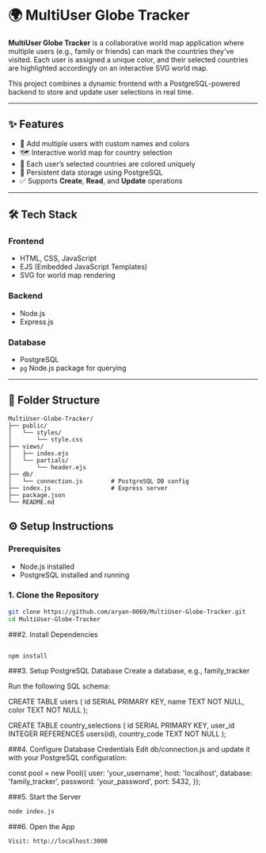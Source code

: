 # 🌍 MultiUser Globe Tracker

**MultiUser Globe Tracker** is a collaborative world map application where multiple users (e.g., family or friends) can mark the countries they've visited. Each user is assigned a unique color, and their selected countries are highlighted accordingly on an interactive SVG world map.

This project combines a dynamic frontend with a PostgreSQL-powered backend to store and update user selections in real time.

---

## ✨ Features

- 👥 Add multiple users with custom names and colors
- 🗺️ Interactive world map for country selection
- 🎨 Each user’s selected countries are colored uniquely
- 💾 Persistent data storage using PostgreSQL
- ✅ Supports **Create**, **Read**, and **Update** operations

---

## 🛠 Tech Stack

### Frontend
- HTML, CSS, JavaScript
- EJS (Embedded JavaScript Templates)
- SVG for world map rendering

### Backend
- Node.js
- Express.js

### Database
- PostgreSQL
- `pg` Node.js package for querying

---

## 📁 Folder Structure

```plaintext
MultiUser-Globe-Tracker/
├── public/
│   └── styles/
│       └── style.css
├── views/
│   ├── index.ejs
│   └── partials/
│       └── header.ejs
├── db/
│   └── connection.js        # PostgreSQL DB config
├── index.js                 # Express server
├── package.json
└── README.md

```

## ⚙️ Setup Instructions

### Prerequisites

- Node.js installed
- PostgreSQL installed and running

### 1. Clone the Repository

```bash
git clone https://github.com/aryan-0069/MultiUser-Globe-Tracker.git
cd MultiUser-Globe-Tracker
```

###2. Install Dependencies
```bash

npm install
```

###3. Setup PostgreSQL Database
Create a database, e.g., family_tracker

Run the following SQL schema:

CREATE TABLE users (
  id SERIAL PRIMARY KEY,
  name TEXT NOT NULL,
  color TEXT NOT NULL
);

CREATE TABLE country_selections (
  id SERIAL PRIMARY KEY,
  user_id INTEGER REFERENCES users(id),
  country_code TEXT NOT NULL
);


###4. Configure Database Credentials
Edit db/connection.js and update it with your PostgreSQL configuration:

const pool = new Pool({
  user: 'your_username',
  host: 'localhost',
  database: 'family_tracker',
  password: 'your_password',
  port: 5432,
});


###5. Start the Server
```bash
node index.js
```

###6. Open the App
```bash
Visit: http://localhost:3000
```


